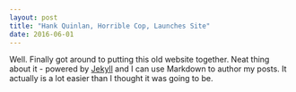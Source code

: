 ```yaml
---
layout: post
title: "Hank Quinlan, Horrible Cop, Launches Site"
date: 2016-06-01
---
```


Well. Finally got around to putting this old website together. Neat thing about it - powered by [Jekyll](http://jekyllrb.com) and I can use Markdown to author my posts. It actually is a lot easier than I thought it was going to be.

